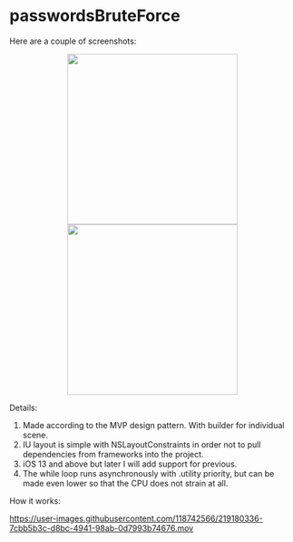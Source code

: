 
# passwordsBruteForce

Here are a couple of screenshots:

<p style="text-align: center;"><img src="https://user-images.githubusercontent.com/118742566/219163964-4151d9ed-2259-499f-8bdc-229c9ed19987.png" width="300" /><img src="https://user-images.githubusercontent.com/118742566/219163873-2d36a730-4e74-4925-99a1-f0ee8c48e539.png" width="300" /></p>


Details:
1. Made according to the MVP design pattern. With builder for individual scene.
2. IU layout is simple with NSLayoutConstraints in order not to pull dependencies from frameworks into the project.
3. iOS 13 and above but later I will add support for previous.
4. The while loop runs asynchronously with .utility priority, but can be made even lower so that the CPU does not strain at all.


How it works:

https://user-images.githubusercontent.com/118742566/219180336-7cbb5b3c-d8bc-4941-98ab-0d7993b74676.mov
